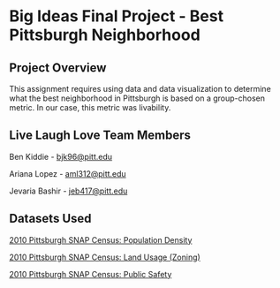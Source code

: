 # Big Ideas Final Project - Best Pittsburgh Neighborhood

## Project Overview
This assignment requires using data and data visualization to determine what the best neighborhood in Pittsburgh is based on a group-chosen metric. In our case, this metric was livability.

## Live Laugh Love Team Members
Ben Kiddie - bjk96@pitt.edu

Ariana Lopez - aml312@pitt.edu

Jevaria Bashir - jeb417@pitt.edu

## Datasets Used
[2010 Pittsburgh SNAP Census: Population Density](https://data.wprdc.org/dataset/pgh/resource/d5573eb6-a647-42b4-8b17-6e4787e48eeb)

[2010 Pittsburgh SNAP Census: Land Usage (Zoning)](https://data.wprdc.org/dataset/pgh/resource/c2cd7415-b401-4857-8ca5-58ce2ec17c5d)

[2010 Pittsburgh SNAP Census: Public Safety](https://data.wprdc.org/dataset/pgh/resource/204f63f4-296f-4f1d-bbdd-946b183fa5a0)
